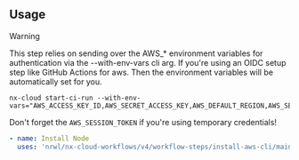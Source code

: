 ## Usage

> [!WARNING]
> This step relies on sending over the AWS\_\* environment variables for authentication via the --with-env-vars cli arg. If you're using an OIDC setup step like GitHub Actions for aws. Then the environment variables will be automatically set for you.
>
> ```shell
> nx-cloud start-ci-run --with-env-vars="AWS_ACCESS_KEY_ID,AWS_SECRET_ACCESS_KEY,AWS_DEFAULT_REGION,AWS_SESSION_TOKEN"
> ```
>
> Don't forget the `AWS_SESSION_TOKEN` if you're using temporary credentials!

```yaml
- name: Install Node
  uses: 'nrwl/nx-cloud-workflows/v4/workflow-steps/install-aws-cli/main.yaml'
```
